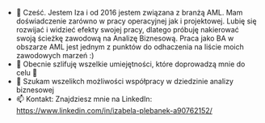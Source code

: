 - 👋 Cześć. Jestem Iza i od 2016  jestem związana z branżą AML. Mam doświadczenie zarówno w pracy operacyjnej jak i projektowej. Lubię się rozwijać i widzieć efekty swojej pracy, dlatego próbuję nakierować swoją ścieżkę zawodową na Analizę Biznesową. Praca jako BA w obszarze AML jest jednym z punktów do odhaczenia na liście moich zawodowych marzeń :)
- 🌱 Obecnie szlifuję wszelkie umiejętności, które doprowadzą mnie do celu 🚀
- 💞️ Szukam wszelikch możliwości współpracy w dziedzinie analizy biznesowej
- 📫 Kontakt: Znajdziesz mnie na LinkedIn: https://www.linkedin.com/in/izabela-plebanek-a90762152/

<!---
IzaPle/IzaPle is a ✨ special ✨ repository because its `README.md` (this file) appears on your GitHub profile.
You can click the Preview link to take a look at your changes.
--->
